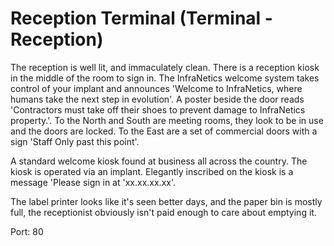 # Reception Terminal (Terminal - Reception)

The reception is well lit, and immaculately clean. There is a reception kiosk in the middle of the room to sign in. The InfraNetics welcome system takes control of your implant and announces 'Welcome to InfraNetics, where humans take the next step in evolution'. A poster beside the door reads 'Contractors must take off their shoes to prevent damage to InfraNetics property.'. To the North and South are meeting rooms, they look to be in use and the doors are locked. To the East are a set of commercial doors with a sign 'Staff Only past this point'. 

A standard welcome kiosk found at business all across the country. The kiosk is operated via an implant. Elegantly inscribed on the kiosk is a message 'Please sign in at 'xx.xx.xx.xx'.
      
The label printer looks like it's seen better days, and the paper bin is mostly full, the receptionist obviously isn't paid enough to care about emptying it.


Port: 80